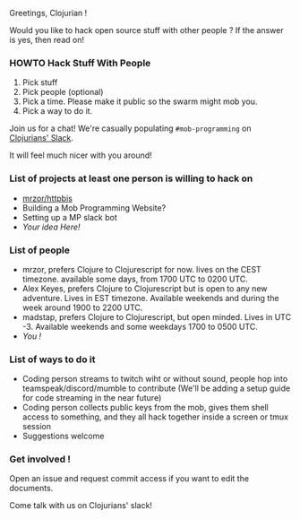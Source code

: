 Greetings, Clojurian !

Would you like to hack open source stuff with other people ?
If the answer is yes, then read on!

### HOWTO Hack Stuff With People
1) Pick stuff
2) Pick people (optional)
3) Pick a time. Please make it public so the swarm might mob you.
4) Pick a way to do it.

Join us for a chat! We're casually populating `#mob-programming` on [Clojurians' Slack](https://clojurians.slack.com).

It will feel much nicer with you around!

### List of projects at least one person is willing to hack on
- [mrzor/httpbis](https://github.com/mrzor/httpbis)
- Building a Mob Programming Website?
- Setting up a MP slack bot
- _Your idea Here!_

### List of people

- mrzor, prefers Clojure to Clojurescript for now. lives on the CEST timezone. available some days, from 1700 UTC to 0200 UTC.
- Alex Keyes, prefers Clojure to Clojurescript but is open to any new adventure.  Lives in EST timezone.  Available weekends and during the week around 1900 to 2200 UTC.
- madstap, prefers Clojure to Clojurescript, but open minded. Lives in UTC -3. Available weekends and some weekdays 1700 to 0500 UTC.
- _You !_

### List of ways to do it

- Coding person streams to twitch wiht or without sound, people hop into teamspeak/discord/mumble to contribute (We'll be adding a setup guide for code streaming in the near future)
- Coding person collects public keys from the mob, gives them shell access to something, and they all hack together inside a screen or tmux session
- Suggestions welcome

### Get involved !

Open an issue and request commit access if you want to edit the documents.

Come talk with us on Clojurians' slack!
